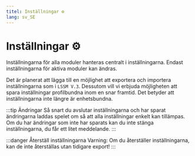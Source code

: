 ```yaml
---
titel: Inställningar ⚙️
lang: sv_SE
---
```


# Inställningar ⚙️

Inställningarna för alla moduler hanteras centralt i inställningarna. Endast inställningarna för aktiva moduler kan ändras.

Det är planerat att lägga till en möjlighet att exportera och importera inställningarna som i `LSSM V.3`.
Dessutom vill vi erbjuda möjligheten att spara inställningar profilbundna inom en snar framtid. Det betyder att inställningarna inte längre är enhetsbundna.

:::tip Ändringar
Så snart du avslutar inställningarna och har sparat ändringarna laddas spelet om så att alla inställningar enkelt kan tillämpas.
Om du har ändringar som inte har sparats kan du inte stänga inställningarna, du får ett litet meddelande.
:::

:::danger Återställ inställningarna
Varning: Om du återställer inställningarna, kan de inte återställas utan tidigare export!
:::
